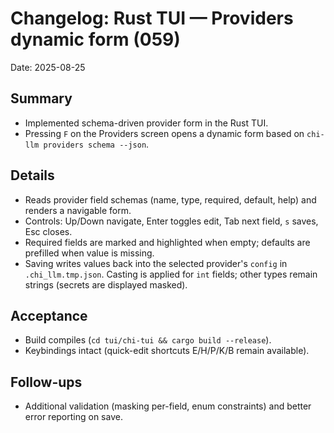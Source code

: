 # Changelog: Rust TUI — Providers dynamic form (059)

Date: 2025-08-25

## Summary
- Implemented schema-driven provider form in the Rust TUI.
- Pressing `F` on the Providers screen opens a dynamic form based on
  `chi-llm providers schema --json`.

## Details
- Reads provider field schemas (name, type, required, default, help) and
  renders a navigable form.
- Controls: Up/Down navigate, Enter toggles edit, Tab next field,
  `s` saves, Esc closes.
- Required fields are marked and highlighted when empty; defaults are
  prefilled when value is missing.
- Saving writes values back into the selected provider's `config` in
  `.chi_llm.tmp.json`. Casting is applied for `int` fields; other types remain
  strings (secrets are displayed masked).

## Acceptance
- Build compiles (`cd tui/chi-tui && cargo build --release`).
- Keybindings intact (quick-edit shortcuts E/H/P/K/B remain available).

## Follow-ups
- Additional validation (masking per-field, enum constraints) and better
  error reporting on save.
